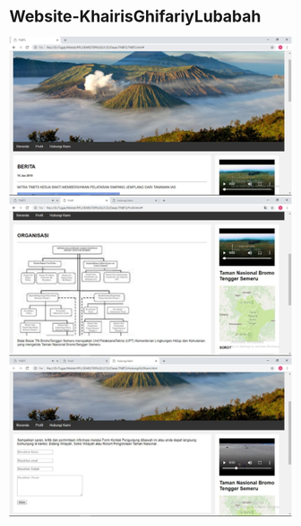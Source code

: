 # Website-KhairisGhifariyLubabah
![alt text](https://github.com/KGLubabah/Website-KhairisGhifariyLubabah/blob/master/Beranda.JPG)
![alt text](https://github.com/KGLubabah/Website-KhairisGhifariyLubabah/blob/master/Profil.JPG)
![alt text](https://github.com/KGLubabah/Website-KhairisGhifariyLubabah/blob/master/Hubungi%20Kami.JPG)
